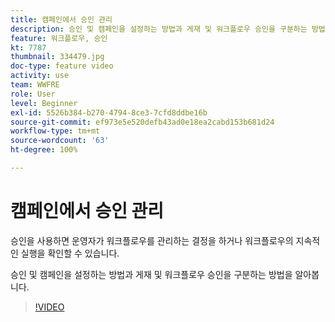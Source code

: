 ```yaml
---
title: 캠페인에서 승인 관리
description: 승인 및 캠페인을 설정하는 방법과 게재 및 워크플로우 승인을 구분하는 방법을 알아봅니다.
feature: 워크플로우, 승인
kt: 7787
thumbnail: 334479.jpg
doc-type: feature video
activity: use
team: WWFRE
role: User
level: Beginner
exl-id: 5526b384-b270-4794-8ce3-7cfd8ddbe16b
source-git-commit: ef973e5e520defb43ad0e18ea2cabd153b681d24
workflow-type: tm+mt
source-wordcount: '63'
ht-degree: 100%

---
```


# 캠페인에서 승인 관리

승인을 사용하면 운영자가 워크플로우를 관리하는 결정을 하거나 워크플로우의 지속적인 실행을 확인할 수 있습니다.

승인 및 캠페인을 설정하는 방법과 게재 및 워크플로우 승인을 구분하는 방법을 알아봅니다.

>[!VIDEO](https://video.tv.adobe.com/v/334479?quality=12)
